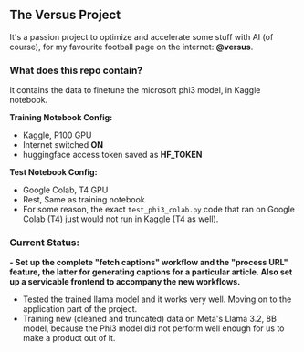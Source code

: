 ## The Versus Project
It's a passion project to optimize and accelerate some stuff with AI (of course), for my favourite football page on the internet: **@versus**.

### What does this repo contain?
It contains the data to finetune the microsoft phi3 model, in Kaggle notebook.

**Training Notebook Config:**
- Kaggle, P100 GPU
- Internet switched **ON**
- huggingface access token saved as **HF_TOKEN**

**Test Notebook Config:**
- Google Colab, T4 GPU
- Rest, Same as training notebook
- For some reason, the exact ```test_phi3_colab.py``` code that ran on Google Colab (T4) just would not run in Kaggle (T4 as well).

### Current Status:
**- Set up the complete "fetch captions" workflow and the "process URL" feature, the latter for generating captions for a particular article. Also set up a servicable frontend to accompany the new workflows.**
- Tested the trained llama model and it works very well. Moving on to the application part of the project.
- Training new (cleaned and truncated) data on Meta's Llama 3.2, 8B model, because the Phi3 model did not perform well enough for us to make a product out of it.
